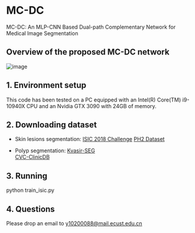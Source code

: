 # MC-DC
MC-DC: An MLP-CNN Based Dual-path Complementary Network for Medical Image Segmentation
## Overview of the proposed MC-DC network
![image](https://github.com/xiaobaimo/MC-DC/assets/37462722/52f0643a-5c41-498b-b1ae-465d96db780f)
## 1. Environment setup
This code has been tested on a PC equipped with an Intel(R) Core(TM) i9-10940X CPU and an Nvidia GTX 3090 with 24GB of memory.
## 2. Downloading dataset
* Skin lesions segmentation:
  [ISIC 2018 Challenge](https://challenge.isic-archive.com/landing/2018/)
  [PH2 Dataset](https://www.kaggle.com/datasets/synked/ph2-modified/data)
  
* Polyp segmentation:
  [ Kvasir-SEG](https://datasets.simula.no/kvasir-seg/)  
  [CVC-ClinicDB](https://www.kaggle.com/datasets/balraj98/cvcclinicdb)

## 3. Running
  python  train_isic.py
## 4. Questions
Please drop an email to [y10200088@mail.ecust.edu.cn](y10200088@mail.ecust.edu.cn)
